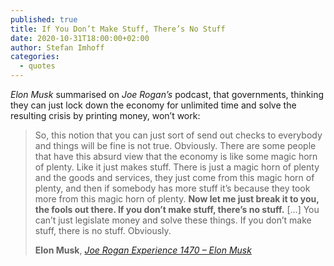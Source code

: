 ```yaml
---
published: true
title: If You Don’t Make Stuff, There’s No Stuff
date: 2020-10-31T18:00:00+02:00
author: Stefan Imhoff
categories:
  - quotes
---
```


_Elon Musk_ summarised on _Joe Rogan’s_ podcast, that governments, thinking they can just lock down the economy for unlimited time and solve the resulting crisis by printing money, won’t work:

> So, this notion that you can just sort of send out checks to everybody and things will be fine is not true. Obviously. There are some people that have this absurd view that the economy is like some magic horn of plenty. Like it just makes stuff. There is just a magic horn of plenty and the goods and services, they just come from this magic horn of plenty, and then if somebody has more stuff it’s because they took more from this magic horn of plenty. **Now let me just break it to you, the fools out there. If you don’t make stuff, there’s no stuff.** […] You can’t just legislate money and solve these things. If you don’t make stuff, there is no stuff. Obviously.
>
> **Elon Musk**, _[Joe Rogan Experience 1470 – Elon Musk](https://www.youtube.com/watch?v=RcYjXbSJBN8)_
